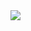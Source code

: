 <img src="https://capsule-render.vercel.app/api?type=waving&color=0:ed9d0b,100:f94001&       height=250&section=header&text=Ljhee's%20Github&fontSize=70&animation=fadeIn" />
